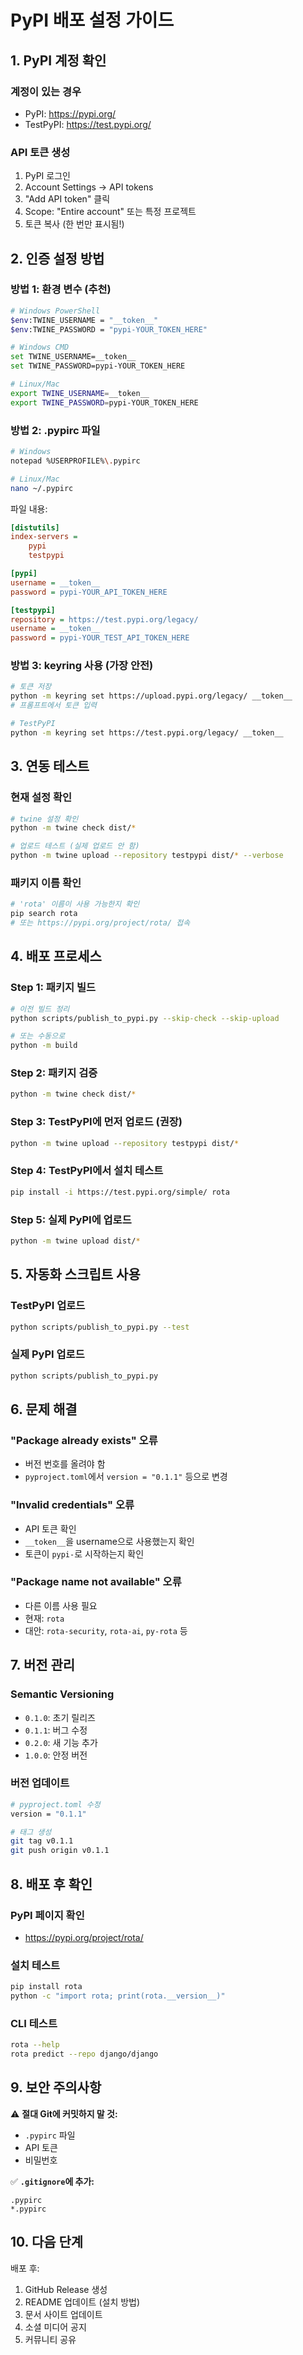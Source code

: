 # PyPI 배포 설정 가이드

## 1. PyPI 계정 확인

### 계정이 있는 경우
- PyPI: https://pypi.org/
- TestPyPI: https://test.pypi.org/

### API 토큰 생성
1. PyPI 로그인
2. Account Settings → API tokens
3. "Add API token" 클릭
4. Scope: "Entire account" 또는 특정 프로젝트
5. 토큰 복사 (한 번만 표시됨!)

## 2. 인증 설정 방법

### 방법 1: 환경 변수 (추천)
```bash
# Windows PowerShell
$env:TWINE_USERNAME = "__token__"
$env:TWINE_PASSWORD = "pypi-YOUR_TOKEN_HERE"

# Windows CMD
set TWINE_USERNAME=__token__
set TWINE_PASSWORD=pypi-YOUR_TOKEN_HERE

# Linux/Mac
export TWINE_USERNAME=__token__
export TWINE_PASSWORD=pypi-YOUR_TOKEN_HERE
```

### 방법 2: .pypirc 파일
```bash
# Windows
notepad %USERPROFILE%\.pypirc

# Linux/Mac
nano ~/.pypirc
```

파일 내용:
```ini
[distutils]
index-servers =
    pypi
    testpypi

[pypi]
username = __token__
password = pypi-YOUR_API_TOKEN_HERE

[testpypi]
repository = https://test.pypi.org/legacy/
username = __token__
password = pypi-YOUR_TEST_API_TOKEN_HERE
```

### 방법 3: keyring 사용 (가장 안전)
```bash
# 토큰 저장
python -m keyring set https://upload.pypi.org/legacy/ __token__
# 프롬프트에서 토큰 입력

# TestPyPI
python -m keyring set https://test.pypi.org/legacy/ __token__
```

## 3. 연동 테스트

### 현재 설정 확인
```bash
# twine 설정 확인
python -m twine check dist/*

# 업로드 테스트 (실제 업로드 안 함)
python -m twine upload --repository testpypi dist/* --verbose
```

### 패키지 이름 확인
```bash
# 'rota' 이름이 사용 가능한지 확인
pip search rota
# 또는 https://pypi.org/project/rota/ 접속
```

## 4. 배포 프로세스

### Step 1: 패키지 빌드
```bash
# 이전 빌드 정리
python scripts/publish_to_pypi.py --skip-check --skip-upload

# 또는 수동으로
python -m build
```

### Step 2: 패키지 검증
```bash
python -m twine check dist/*
```

### Step 3: TestPyPI에 먼저 업로드 (권장)
```bash
python -m twine upload --repository testpypi dist/*
```

### Step 4: TestPyPI에서 설치 테스트
```bash
pip install -i https://test.pypi.org/simple/ rota
```

### Step 5: 실제 PyPI에 업로드
```bash
python -m twine upload dist/*
```

## 5. 자동화 스크립트 사용

### TestPyPI 업로드
```bash
python scripts/publish_to_pypi.py --test
```

### 실제 PyPI 업로드
```bash
python scripts/publish_to_pypi.py
```

## 6. 문제 해결

### "Package already exists" 오류
- 버전 번호를 올려야 함
- `pyproject.toml`에서 `version = "0.1.1"` 등으로 변경

### "Invalid credentials" 오류
- API 토큰 확인
- `__token__`을 username으로 사용했는지 확인
- 토큰이 `pypi-`로 시작하는지 확인

### "Package name not available" 오류
- 다른 이름 사용 필요
- 현재: `rota`
- 대안: `rota-security`, `rota-ai`, `py-rota` 등

## 7. 버전 관리

### Semantic Versioning
- `0.1.0`: 초기 릴리즈
- `0.1.1`: 버그 수정
- `0.2.0`: 새 기능 추가
- `1.0.0`: 안정 버전

### 버전 업데이트
```bash
# pyproject.toml 수정
version = "0.1.1"

# 태그 생성
git tag v0.1.1
git push origin v0.1.1
```

## 8. 배포 후 확인

### PyPI 페이지 확인
- https://pypi.org/project/rota/

### 설치 테스트
```bash
pip install rota
python -c "import rota; print(rota.__version__)"
```

### CLI 테스트
```bash
rota --help
rota predict --repo django/django
```

## 9. 보안 주의사항

⚠️ **절대 Git에 커밋하지 말 것:**
- `.pypirc` 파일
- API 토큰
- 비밀번호

✅ **`.gitignore`에 추가:**
```
.pypirc
*.pypirc
```

## 10. 다음 단계

배포 후:
1. GitHub Release 생성
2. README 업데이트 (설치 방법)
3. 문서 사이트 업데이트
4. 소셜 미디어 공지
5. 커뮤니티 공유

